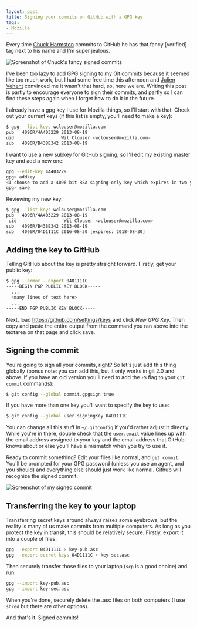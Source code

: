 ```yaml
---
layout: post
title: Signing your commits on GitHub with a GPG key
tags:
- Mozilla
---
```


Every time [Chuck Harmston][1] commits to GitHub he has that fancy [verified]
tag next to his name and I'm super jealous.

<img src="/blog/public/img/2016-gpg-1.png" title="Screenshot of Chuck's fancy signed commits" />

I've been too lazy to add GPG signing to my Git commits because it seemed like
too much work, but I had some free time this afternoon and [Julien Vehent][2]
convinced me it wasn't that hard, so, here we are.  Writing this post is partly
to encourage everyone to sign their commits, and partly so I can find these
steps again when I forget how to do it in the future.

I already have a gpg key I use for Mozilla things, so I'll start with that.
Check out your current keys (if this list is empty, you'll need to make a key):

```bash
$ gpg --list-keys wclouser@mozilla.com
pub   4096R/4A403229 2013-08-19
uid                  Wil Clouser <wclouser@mozilla.com>
sub   4096R/B438E342 2013-08-19
```

I want to use a new subkey for GitHub signing, so I'll edit my existing master
key and add a new one:

```bash
gpg --edit-key 4A403229
gpg> addkey
<I choose to add a 4096 bit RSA signing-only key which expires in two years>
gpg> save
```

Reviewing my new key:

```bash
$ gpg --list-keys wclouser@mozilla.com
pub   4096R/4A403229 2013-08-19
 uid                  Wil Clouser <wclouser@mozilla.com>
sub   4096R/B438E342 2013-08-19
sub   4096R/04D1111C 2016-08-30 [expires: 2018-08-30]
```

Adding the key to GitHub
------------------------

Telling GitHub about the key is pretty straight forward.  Firstly, get your public key:

```bash
$ gpg --armor --export 04D1111C
-----BEGIN PGP PUBLIC KEY BLOCK-----
  ...
  <many lines of text here>
  ...
-----END PGP PUBLIC KEY BLOCK-----
```

Next, load https://github.com/settings/keys and click *New GPG Key*.  Then copy
and paste the entire output from the command you ran above into the textarea on
that page and click save.

Signing the commit
------------------

You're going to sign all your commits, right?  So let's just add this thing
globally (bonus note: you can add this, but it only works in git 2.0 and above.
If you have an old version you'll need to add the `-S` flag to your `git
commit` commands):

```bash
$ git config --global commit.gpgsign true
```

If you have more than one key you'll want to specify the key to use:

```bash
$ git config --global user.signingKey 04D1111C
```

You can change all this stuff in `~/.gitconfig` if you'd rather adjust it
directly.  While you're in there, double check that the `user.email` value lines
up with the email address assigned to your key and the email address that GitHub
knows about or else you'll have a mismatch when you try to use it.

Ready to commit something?  Edit your files like normal, and `git commit`.
You'll be prompted for your GPG password (unless you use an agent, and you
should) and everything else should just work like normal.  Github will
recognize the signed commit:

<img src="/blog/public/img/2016-gpg-2.png" title="Screenshot of my signed commit" />


Transferring the key to your laptop
-----------------------------------

Transferring secret keys around always raises some eyebrows, but the reality is
many of us make commits from multiple computers.  As long as you protect the
key in transit, this should be relatively secure.  Firstly, export it into a
couple of files:

```bash
gpg --export 04D1111C > key-pub.asc
gpg --export-secret-keys 04D1111C > key-sec.asc
```

Then securely transfer those files to your laptop (`scp` is a good choice) and run:

```bash
gpg --import key-pub.asc
gpg --import key-sec.asc
```

When you're done, securely delete the .asc files on both computers (I use
`shred` but there are other options).

And that's it.  Signed commits!

[1]: https://twitter.com/chuckharmston
[2]: https://twitter.com/jvehent
